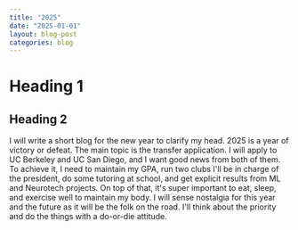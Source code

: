 ```yaml
---
title: "2025"
date: "2025-01-01"
layout: blog-post
categories: blog
---
```


# Heading 1
## Heading 2
I will write a short blog for the new year to clarify my head. 2025 is a year of victory or defeat. The main topic is 
the transfer application. I will apply to UC Berkeley and UC San Diego, and I want good news from both of them. To achieve it, 
I need to maintain my GPA, run two clubs I'll be in charge of the president, do some tutoring at school, and get 
explicit results from ML and Neurotech projects. On top of that, it's super important to eat, sleep, and exercise well 
to maintain my body. I will sense nostalgia for this year and the future as it will be the folk on the road. I'll think 
about the priority and do the things with a do-or-die attitude.